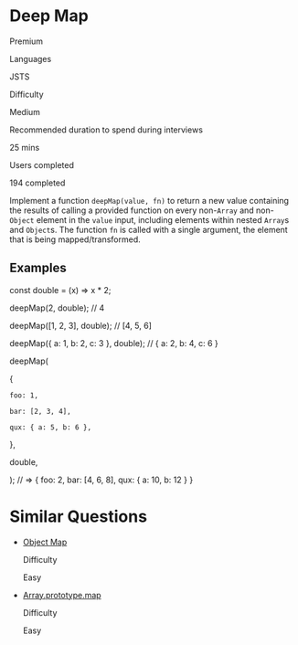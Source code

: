 # Deep Map

Premium

Languages

JSTS

Difficulty

Medium

Recommended duration to spend during interviews

25 mins

Users completed

194 completed

Implement a function `deepMap(value, fn)` to return a new value containing the results of calling a provided function on every non-`Array` and non-`Object` element in the `value` input, including elements within nested `Array`s and `Object`s. The function `fn` is called with a single argument, the element that is being mapped/transformed.

## Examples

const double = (x) => x * 2;

deepMap(2, double); // 4

deepMap([1, 2, 3], double); // [4, 5, 6]

deepMap({ a: 1, b: 2, c: 3 }, double); // { a: 2, b: 4, c: 6 }

deepMap(

  {

    foo: 1,

    bar: [2, 3, 4],

    qux: { a: 5, b: 6 },

  },

  double,

); // => { foo: 2, bar: [4, 6, 8], qux: { a: 10, b: 12 } }

# Similar Questions

- [Object Map](https://www.greatfrontend.com/questions/javascript/object-map)
    
    Difficulty
    
    Easy
    
- [Array.prototype.map](https://www.greatfrontend.com/questions/javascript/array-map)
    
    Difficulty
    
    Easy